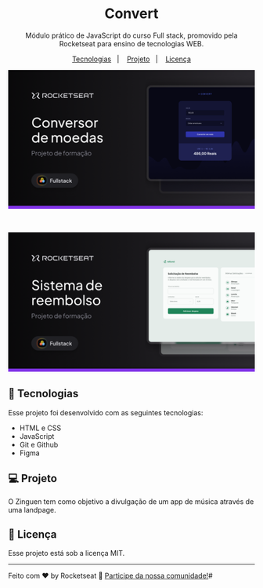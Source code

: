<h1 align="center"> Convert </h1>

<p align="center">
Módulo prático de JavaScript do curso Full stack, promovido pela Rocketseat para ensino de tecnologias WEB.
</p>

<p align="center">
  <a href="#-tecnologias">Tecnologias</a>&nbsp;&nbsp;&nbsp;|&nbsp;&nbsp;&nbsp;
  <a href="#-projeto">Projeto</a>&nbsp;&nbsp;&nbsp;|&nbsp;&nbsp;&nbsp;
  <a href="#memo-licença">Licença</a>
</p>

<p align="center">
  <img alt="License" src="https://github.com/diebarros/convert-template-main/blob/master/Thumbnail.png">
</p>

<br>

<p align="center">
  <img alt="Zinguen" src="https://github.com/diebarros/refund-template-main/blob/master/Thumbnail.png">
</p>

## 🚀 Tecnologias

Esse projeto foi desenvolvido com as seguintes tecnologias:

- HTML e CSS
- JavaScript
- Git e Github
- Figma

## 💻 Projeto

O Zinguen tem como objetivo a divulgação de um app de música através de uma landpage.


## :memo: Licença

Esse projeto está sob a licença MIT.

---

Feito com ♥ by Rocketseat :wave: [Participe da nossa comunidade!](https://discord.gg/rocketseat)#
